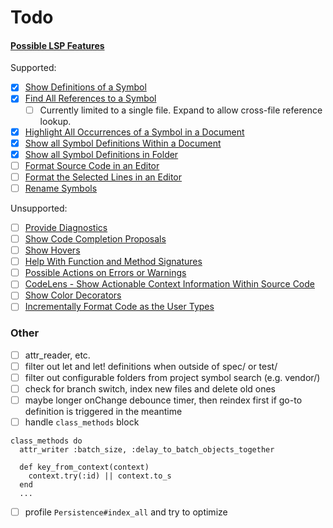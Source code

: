 # Todo

####  [Possible LSP Features](https://code.visualstudio.com/api/language-extensions/programmatic-language-features)

Supported:
- [x] [Show Definitions of a Symbol](https://code.visualstudio.com/api/language-extensions/programmatic-language-features#show-definitions-of-a-symbol)
- [x] [Find All References to a Symbol](https://code.visualstudio.com/api/language-extensions/programmatic-language-features#find-all-references-to-a-symbol)
  - [ ] Currently limited to a single file. Expand to allow cross-file reference lookup.
- [x] [Highlight All Occurrences of a Symbol in a Document](https://code.visualstudio.com/api/language-extensions/programmatic-language-features#highlight-all-occurrences-of-a-symbol-in-a-document)
- [x] [Show all Symbol Definitions Within a Document](https://code.visualstudio.com/api/language-extensions/programmatic-language-features#show-all-symbol-definitions-within-a-document)
- [x] [Show all Symbol Definitions in Folder](https://code.visualstudio.com/api/language-extensions/programmatic-language-features#show-all-symbol-definitions-in-folder)
- [ ] [Format Source Code in an Editor](https://code.visualstudio.com/api/language-extensions/programmatic-language-features#format-source-code-in-an-editor)
- [ ] [Format the Selected Lines in an Editor](https://code.visualstudio.com/api/language-extensions/programmatic-language-features#format-the-selected-lines-in-an-editor)
- [ ] [Rename Symbols](https://code.visualstudio.com/api/language-extensions/programmatic-language-features#rename-symbols)

Unsupported:
- [ ] [Provide Diagnostics](https://code.visualstudio.com/api/language-extensions/programmatic-language-features#provide-diagnostics)
- [ ] [Show Code Completion Proposals](https://code.visualstudio.com/api/language-extensions/programmatic-language-features#show-code-completion-proposals)
- [ ] [Show Hovers](https://code.visualstudio.com/api/language-extensions/programmatic-language-features#show-hovers)
- [ ] [Help With Function and Method Signatures](https://code.visualstudio.com/api/language-extensions/programmatic-language-features#help-with-function-and-method-signatures)
- [ ] [Possible Actions on Errors or Warnings](https://code.visualstudio.com/api/language-extensions/programmatic-language-features#possible-actions-on-errors-or-warnings)
- [ ] [CodeLens - Show Actionable Context Information Within Source Code](https://code.visualstudio.com/api/language-extensions/programmatic-language-features#codelens-show-actionable-context-information-within-source-code)
- [ ] [Show Color Decorators](https://code.visualstudio.com/api/language-extensions/programmatic-language-features#show-color-decorators)
- [ ] [Incrementally Format Code as the User Types](https://code.visualstudio.com/api/language-extensions/programmatic-language-features#incrementally-format-code-as-the-user-types)

### Other
- [ ] attr_reader, etc.
- [ ] filter out let and let! definitions when outside of spec/ or test/
- [ ] filter out configurable folders from project symbol search (e.g. vendor/)
- [ ] check for branch switch, index new files and delete old ones
- [ ] maybe longer onChange debounce timer, then reindex first if go-to definition is triggered in the meantime
- [ ] handle `class_methods` block

```
class_methods do
  attr_writer :batch_size, :delay_to_batch_objects_together

  def key_from_context(context)
    context.try(:id) || context.to_s
  end
  ...

```
- [ ] profile `Persistence#index_all` and try to optimize
